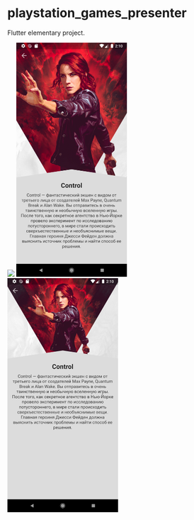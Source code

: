 # playstation_games_presenter

Flutter elementary project.

<img src="/screenshots/screenshot1.png" width="250">  <img src="/screenshots/screenshot2.png" width="250">  <img src="/screenshots/screenshot3.png" width="250">
